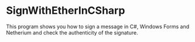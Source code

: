 # SignWithEtherInCSharp
 
This program shows you how to sign a message in C#, Windows Forms and Netherium and check the authenticity of the signature.
